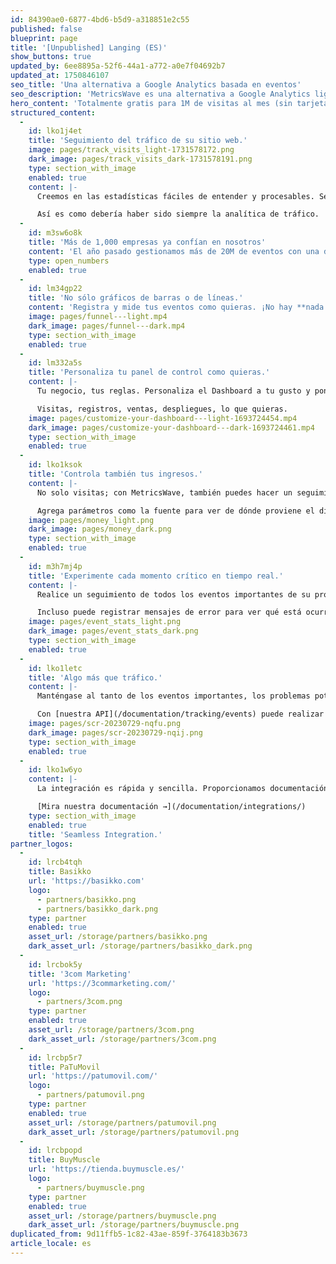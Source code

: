 ```yaml
---
id: 84390ae0-6877-4bd6-b5d9-a318851e2c55
published: false
blueprint: page
title: '[Unpublished] Langing (ES)'
show_buttons: true
updated_by: 6ee8895a-52f6-44a1-a772-a0e7f04692b7
updated_at: 1750846107
seo_title: 'Una alternativa a Google Analytics basada en eventos'
seo_description: 'MetricsWave es una alternativa a Google Analytics ligera y respetuosa con la privacidad. Integración perfecta para cualquier sitio web o aplicación.'
hero_content: 'Totalmente gratis para 1M de visitas al mes (sin tarjeta de crédito); fácil configuración; seguimiento de tus ingresos; respeto por la privacidad del usuario y más.'
structured_content:
  -
    id: lko1j4et
    title: 'Seguimiento del tráfico de su sitio web.'
    image: pages/track_visits_light-1731578172.png
    dark_image: pages/track_visits_dark-1731578191.png
    type: section_with_image
    enabled: true
    content: |-
      Creemos en las estadísticas fáciles de entender y procesables. Sepa cómo le conocen sus usuarios y cómo se comportan.

      Así es como debería haber sido siempre la analítica de tráfico.
  -
    id: m3sw6o8k
    title: 'Más de 1,000 empresas ya confían en nosotros'
    content: 'El año pasado gestionamos más de 20M de eventos con una disponibilidad del 99,9%.'
    type: open_numbers
    enabled: true
  -
    id: lm34gp22
    title: 'No sólo gráficos de barras o de líneas.'
    content: 'Registra y mide tus eventos como quieras. ¡No hay **nada mejor que un embudo para medir inscripciones o ventas**!'
    image: pages/funnel---light.mp4
    dark_image: pages/funnel---dark.mp4
    type: section_with_image
    enabled: true
  -
    id: lm332a5s
    title: 'Personaliza tu panel de control como quieras.'
    content: |-
      Tu negocio, tus reglas. Personaliza el Dashboard a tu gusto y pon las métricas más importantes para tu negocio en la parte superior.

      Visitas, registros, ventas, despliegues, lo que quieras.
    image: pages/customize-your-dashboard---light-1693724454.mp4
    dark_image: pages/customize-your-dashboard---dark-1693724461.mp4
    type: section_with_image
    enabled: true
  -
    id: lko1ksok
    title: 'Controla también tus ingresos.'
    content: |-
      No solo visitas; con MetricsWave, también puedes hacer un seguimiento de tus ingresos. 

      Agrega parámetros como la fuente para ver de dónde proviene el dinero o el tipo para verificar si el usuario prefiere suscripciones o pagos únicos, por ejemplo.
    image: pages/money_light.png
    dark_image: pages/money_dark.png
    type: section_with_image
    enabled: true
  -
    id: m3h7mj4p
    title: 'Experimente cada momento crítico en tiempo real.'
    content: |-
      Realice un seguimiento de todos los eventos importantes de su producto, reciba notificaciones y controle posibles problemas. 

      Incluso puede registrar mensajes de error para ver qué está ocurriendo, subidas a producción y más.
    image: pages/event_stats_light.png
    dark_image: pages/event_stats_dark.png
    type: section_with_image
    enabled: true
  -
    id: lko1letc
    title: 'Algo más que tráfico.'
    content: |-
      Manténgase al tanto de los eventos importantes, los problemas potenciales y las notificaciones de su producto con facilidad.

      Con [nuestra API](/documentation/tracking/events) puede realizar un seguimiento desde los inicios de sesión o las inscripciones hasta los [despliegues](/documentation/tracking/deployments).
    image: pages/scr-20230729-nqfu.png
    dark_image: pages/scr-20230729-nqij.png
    type: section_with_image
    enabled: true
  -
    id: lko1w6yo
    content: |-
      La integración es rápida y sencilla. Proporcionamos documentación fácil de entender para diferentes frameworks. Normalmente es sólo un proceso de copiar y pegar.

      [Mira nuestra documentación →](/documentation/integrations/)
    type: section_with_image
    enabled: true
    title: 'Seamless Integration.'
partner_logos:
  -
    id: lrcb4tqh
    title: Basikko
    url: 'https://basikko.com'
    logo:
      - partners/basikko.png
      - partners/basikko_dark.png
    type: partner
    enabled: true
    asset_url: /storage/partners/basikko.png
    dark_asset_url: /storage/partners/basikko_dark.png
  -
    id: lrcbok5y
    title: '3com Marketing'
    url: 'https://3commarketing.com/'
    logo:
      - partners/3com.png
    type: partner
    enabled: true
    asset_url: /storage/partners/3com.png
    dark_asset_url: /storage/partners/3com.png
  -
    id: lrcbp5r7
    title: PaTuMovil
    url: 'https://patumovil.com/'
    logo:
      - partners/patumovil.png
    type: partner
    enabled: true
    asset_url: /storage/partners/patumovil.png
    dark_asset_url: /storage/partners/patumovil.png
  -
    id: lrcbpopd
    title: BuyMuscle
    url: 'https://tienda.buymuscle.es/'
    logo:
      - partners/buymuscle.png
    type: partner
    enabled: true
    asset_url: /storage/partners/buymuscle.png
    dark_asset_url: /storage/partners/buymuscle.png
duplicated_from: 9d11ffb5-1c82-43ae-859f-3764183b3673
article_locale: es
---
```

